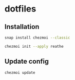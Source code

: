 # dotfiles

## Installation 

```bash
snap install chezmoi --classic
```

```bash
chezmoi init --apply reathe
```

## Update config

```bash
chezmoi update
```

